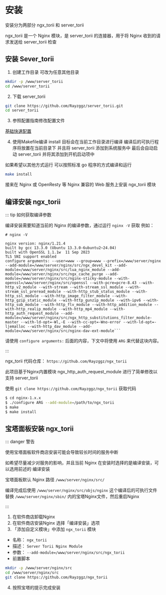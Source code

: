 # 安装

安装分为两部分 ngx_torii  和 server_torii

ngx_torii 是一个 Nginx 模块，是 server_torii 的连接器，用于将 Nginx 收到的请求发送给 server_torii 检查

## 安装 Sever_torii

1. 创建工作目录
   可改为任意其他目录
```sh
mkdir -p /www/server_torii
cd /www/server_torii
```
2. 下载 server_torii
```sh
git clone https://github.com/Rayzggz/server_torii.git
cd server_torii
```

3. 参照配置指南修改配置文件

[基础快速配置](/zh/guide/configuration.html#基础快速配置)

4. 使用Makefile编译
   install 目标会在当前工作目录进行编译 编译后的可执行程序将放置在当前目录下 并且将 server_torii 添加到系统服务中 最后会自动启动 server_torii 并将其添加到开机启动项中

如果希望以其他方式运行 可以按照标准 go 程序的方式编译和运行
```sh
make install
```




接来在 Nginx 或 OpenResty 等 Nginx 兼容的 Web 服务上安装 ngx_torii 模块 


## 编译安装 ngx_torii


::: tip 如何获取编译参数

编译安装需要知道当前的 Nginx 的编译参数，通过运行 `nginx -V` 获取
例如：
```
# nginx -V

nginx version: nginx/1.21.4
built by gcc 13.3.0 (Ubuntu 13.3.0-6ubuntu2~24.04) 
built with OpenSSL 1.1.1w  11 Sep 2023
TLS SNI support enabled
configure arguments: --user=www --group=www --prefix=/www/server/nginx --add-module=/www/server/nginx/src/ngx_devel_kit --add-module=/www/server/nginx/src/lua_nginx_module --add-module=/www/server/nginx/src/ngx_cache_purge --add-module=/www/server/nginx/src/nginx-sticky-module --with-openssl=/www/server/nginx/src/openssl --with-pcre=pcre-8.43 --with-http_v2_module --with-stream --with-stream_ssl_module --with-stream_ssl_preread_module --with-http_stub_status_module --with-http_ssl_module --with-http_image_filter_module --with-http_gzip_static_module --with-http_gunzip_module --with-ipv6 --with-http_sub_module --with-http_flv_module --with-http_addition_module --with-http_realip_module --with-http_mp4_module --with-http_auth_request_module --add-module=/www/server/nginx/src/ngx_http_substitutions_filter_module-master --with-ld-opt=-Wl,-E --with-cc-opt=-Wno-error --with-ld-opt=-ljemalloc --with-http_dav_module --add-module=/www/server/nginx/src/nginx-dav-ext-module```
```

请使用 `configure arguments:` 后面的内容，下文中将使用 `ARG` 来代替这块内容。

:::

ngx_torii 代码仓库：
`https://github.com/Rayzggz/ngx_torii`

此项目基于Nginx内置模块 ngx_http_auth_request_module 进行了简单修改以支持 server_torii

使用 `git clone https://github.com/Rayzggz/ngx_torii` 获取代码

```sh
$ cd nginx-1.x.x
$ ./configure ARG --add-module=/path/to/ngx_torii
$ make
$ make install
```


## 宝塔面板安装 ngx_torii

::: danger 警告

使用宝塔面板软件商店安装可能会导致较长时间的服务中断

如希望尽量减少对服务的影响，并且当前 Nginx 在安装时选择的是编译安装，可以选用前述的 编译安装

宝塔面板默认 Nginx  路径 `/www/server/nginx/src/`

编译完成后使用 `/www/server/nginx/src/objs/nginx` 这个编译后的可执行文件 替换 `/www/server/nginx/sbin/` 内的宝塔Nginx文件，然后重启Nginx

:::


1. 在软件商店卸载Nginx
2. 在软件商店安装Nginx 选择「编译安装」选项
3. 「添加自定义模块」中添加 `ngx_torii` 模块
* 名称： `ngx_torii`
* 描述： `Server Torii Nginx Module`
* 参数： `--add-module=/www/server/nginx/src/ngx_torii`
* 前置脚本
```sh
mkdir -p /www/server/nginx/src
cd /www/server/nginx/src
git clone https://github.com/Rayzggz/ngx_torii
```

4. 按照宝塔的提示完成安装



